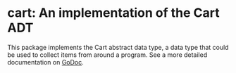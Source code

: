# cart: An implementation of the Cart ADT
This package implements the Cart abstract data type, a data type that could be used to 
collect items from around a program. See a more detailed documentation on
[GoDoc](https://godoc.org/github.com/qamarian-dtp/cart).
